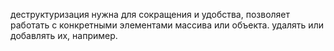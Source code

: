 деструктуризация нужна для сокращения и удобства, позволяет работать с конкретными элементами массива или объекта. удалять или добавлять их, например.